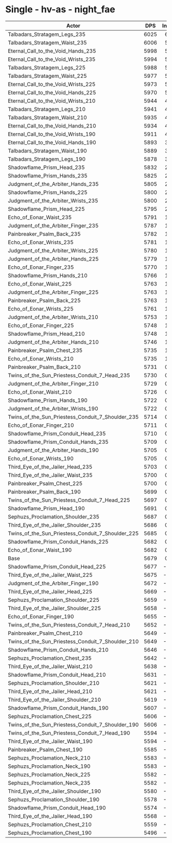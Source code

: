 # Single - hv-as - night_fae
| Actor | DPS | Increase |
|---|:---:|:---:|
|Talbadars_Stratagem_Legs_235|6025|6.10%|
|Talbadars_Stratagem_Waist_235|6006|5.77%|
|Eternal_Call_to_the_Void_Hands_235|5998|5.62%|
|Eternal_Call_to_the_Void_Wrists_235|5994|5.55%|
|Talbadars_Stratagem_Legs_225|5988|5.44%|
|Talbadars_Stratagem_Waist_225|5977|5.25%|
|Eternal_Call_to_the_Void_Wrists_225|5973|5.18%|
|Eternal_Call_to_the_Void_Hands_225|5970|5.12%|
|Eternal_Call_to_the_Void_Wrists_210|5944|4.67%|
|Talbadars_Stratagem_Legs_210|5941|4.62%|
|Talbadars_Stratagem_Waist_210|5935|4.50%|
|Eternal_Call_to_the_Void_Hands_210|5934|4.49%|
|Eternal_Call_to_the_Void_Wrists_190|5911|4.09%|
|Eternal_Call_to_the_Void_Hands_190|5893|3.78%|
|Talbadars_Stratagem_Waist_190|5889|3.70%|
|Talbadars_Stratagem_Legs_190|5878|3.51%|
|Shadowflame_Prism_Head_235|5832|2.70%|
|Shadowflame_Prism_Hands_235|5825|2.58%|
|Judgment_of_the_Arbiter_Hands_235|5805|2.22%|
|Shadowflame_Prism_Hands_225|5800|2.13%|
|Judgment_of_the_Arbiter_Wrists_235|5800|2.13%|
|Shadowflame_Prism_Head_225|5795|2.05%|
|Echo_of_Eonar_Waist_235|5791|1.97%|
|Judgment_of_the_Arbiter_Finger_235|5787|1.91%|
|Painbreaker_Psalm_Back_235|5782|1.83%|
|Echo_of_Eonar_Wrists_235|5781|1.80%|
|Judgment_of_the_Arbiter_Wrists_225|5780|1.78%|
|Judgment_of_the_Arbiter_Hands_225|5779|1.77%|
|Echo_of_Eonar_Finger_235|5770|1.60%|
|Shadowflame_Prism_Hands_210|5766|1.54%|
|Echo_of_Eonar_Waist_225|5763|1.49%|
|Judgment_of_the_Arbiter_Finger_225|5763|1.48%|
|Painbreaker_Psalm_Back_225|5763|1.48%|
|Echo_of_Eonar_Wrists_225|5761|1.45%|
|Judgment_of_the_Arbiter_Wrists_210|5753|1.31%|
|Echo_of_Eonar_Finger_225|5748|1.21%|
|Shadowflame_Prism_Head_210|5748|1.21%|
|Judgment_of_the_Arbiter_Hands_210|5746|1.19%|
|Painbreaker_Psalm_Chest_235|5735|1.00%|
|Echo_of_Eonar_Wrists_210|5735|1.00%|
|Painbreaker_Psalm_Back_210|5731|0.92%|
|Twins_of_the_Sun_Priestess_Conduit_7_Head_235|5730|0.91%|
|Judgment_of_the_Arbiter_Finger_210|5729|0.88%|
|Echo_of_Eonar_Waist_210|5726|0.83%|
|Shadowflame_Prism_Hands_190|5722|0.76%|
|Judgment_of_the_Arbiter_Wrists_190|5722|0.76%|
|Twins_of_the_Sun_Priestess_Conduit_7_Shoulder_235|5714|0.62%|
|Echo_of_Eonar_Finger_210|5711|0.57%|
|Shadowflame_Prism_Conduit_Head_235|5710|0.56%|
|Shadowflame_Prism_Conduit_Hands_235|5709|0.53%|
|Judgment_of_the_Arbiter_Hands_190|5705|0.46%|
|Echo_of_Eonar_Wrists_190|5705|0.45%|
|Third_Eye_of_the_Jailer_Head_235|5703|0.42%|
|Third_Eye_of_the_Jailer_Waist_235|5700|0.38%|
|Painbreaker_Psalm_Chest_225|5700|0.37%|
|Painbreaker_Psalm_Back_190|5699|0.36%|
|Twins_of_the_Sun_Priestess_Conduit_7_Head_225|5697|0.31%|
|Shadowflame_Prism_Head_190|5691|0.22%|
|Sephuzs_Proclamation_Shoulder_235|5687|0.15%|
|Third_Eye_of_the_Jailer_Shoulder_235|5686|0.12%|
|Twins_of_the_Sun_Priestess_Conduit_7_Shoulder_225|5685|0.11%|
|Shadowflame_Prism_Conduit_Hands_225|5682|0.06%|
|Echo_of_Eonar_Waist_190|5682|0.05%|
|Base|5679|0.00%|
|Shadowflame_Prism_Conduit_Head_225|5677|-0.03%|
|Third_Eye_of_the_Jailer_Waist_225|5675|-0.06%|
|Judgment_of_the_Arbiter_Finger_190|5672|-0.11%|
|Third_Eye_of_the_Jailer_Head_225|5669|-0.17%|
|Sephuzs_Proclamation_Shoulder_225|5659|-0.35%|
|Third_Eye_of_the_Jailer_Shoulder_225|5658|-0.36%|
|Echo_of_Eonar_Finger_190|5655|-0.42%|
|Twins_of_the_Sun_Priestess_Conduit_7_Head_210|5652|-0.47%|
|Painbreaker_Psalm_Chest_210|5649|-0.52%|
|Twins_of_the_Sun_Priestess_Conduit_7_Shoulder_210|5649|-0.52%|
|Shadowflame_Prism_Conduit_Hands_210|5646|-0.58%|
|Sephuzs_Proclamation_Chest_235|5642|-0.64%|
|Third_Eye_of_the_Jailer_Waist_210|5638|-0.71%|
|Shadowflame_Prism_Conduit_Head_210|5631|-0.85%|
|Sephuzs_Proclamation_Shoulder_210|5621|-1.02%|
|Third_Eye_of_the_Jailer_Head_210|5621|-1.02%|
|Third_Eye_of_the_Jailer_Shoulder_210|5619|-1.05%|
|Shadowflame_Prism_Conduit_Hands_190|5607|-1.27%|
|Sephuzs_Proclamation_Chest_225|5606|-1.28%|
|Twins_of_the_Sun_Priestess_Conduit_7_Shoulder_190|5606|-1.28%|
|Twins_of_the_Sun_Priestess_Conduit_7_Head_190|5594|-1.49%|
|Third_Eye_of_the_Jailer_Waist_190|5594|-1.50%|
|Painbreaker_Psalm_Chest_190|5585|-1.65%|
|Sephuzs_Proclamation_Neck_210|5583|-1.68%|
|Sephuzs_Proclamation_Neck_190|5583|-1.68%|
|Sephuzs_Proclamation_Neck_225|5582|-1.70%|
|Sephuzs_Proclamation_Neck_235|5582|-1.71%|
|Third_Eye_of_the_Jailer_Shoulder_190|5580|-1.74%|
|Sephuzs_Proclamation_Shoulder_190|5578|-1.77%|
|Shadowflame_Prism_Conduit_Head_190|5574|-1.84%|
|Third_Eye_of_the_Jailer_Head_190|5568|-1.96%|
|Sephuzs_Proclamation_Chest_210|5559|-2.12%|
|Sephuzs_Proclamation_Chest_190|5496|-3.23%|
